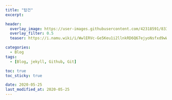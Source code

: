 ```yaml
---
title: "탑건"
excerpt:

header:
  overlay_image: https://user-images.githubusercontent.com/42318591/83342661-f145e680-a32c-11ea-821a-2a565c52325d.png
  overlay_filter: 0.5
  teaser: https://i.namu.wiki/i/WwlERVc-Ge5Keu1i2llnkRD6Q67ejyoNsfxd9wWpSy7vvIGcnPGZBjm4VdxtLnhtntG5IhQaOSUyXGNf7DjLlg.webp

categories:
  - Blog
tags:
  - [Blog, jekyll, Github, Git]

toc: true
toc_sticky: true

date: 2020-05-25
last_modified_at: 2020-05-25
---
```


